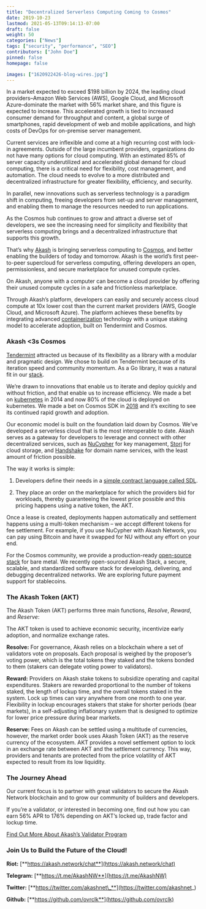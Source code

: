 ```yaml
---
title: "Decentralized Serverless Computing Coming to Cosmos"
date: 2019-10-23
lastmod: 2021-05-13T09:14:13-07:00
draft: false
weight: 50
categories: ["News"]
tags: ["security", "performance", "SEO"]
contributors: ["John Doe"]
pinned: false
homepage: false

images: ["1620922426-blog-wires.jpg"]
---
```

In a market expected to exceed $198 billion by 2024, the leading cloud providers–Amazon Web Services (AWS), Google Cloud, and Microsoft Azure–dominate the market with 56% market share, and this figure is expected to increase. This accelerated growth is tied to increased consumer demand for throughput and content, a global surge of smartphones, rapid development of web and mobile applications, and high costs of DevOps for on-premise server management.

Current services are inflexible and come at a high recurring cost with lock-in agreements. Outside of the large incumbent providers, organizations do not have many options for cloud computing. With an estimated 85% of server capacity underutilized and accelerated global demand for cloud computing, there is a critical need for flexibility, cost management, and automation. The cloud needs to evolve to a more distributed and decentralized infrastructure for greater flexibility, efficiency, and security.

In parallel, new innovations such as serverless technology is a paradigm shift in computing, freeing developers from set-up and server management, and enabling them to manage the resources needed to run applications.

As the Cosmos hub continues to grow and attract a diverse set of developers, we see the increasing need for simplicity and flexibility that serverless computing brings and a decentralized infrastructure that supports this growth.

That’s why [Akash](https://akash.network/) is bringing serverless computing to [Cosmos](https://hub.cosmos.network/), and better enabling the builders of today and tomorrow. Akash is the world’s first peer-to-peer supercloud for serverless computing, offering developers an open, permissionless, and secure marketplace for unused compute cycles.

On Akash, anyone with a computer can become a cloud provider by offering their unused compute cycles in a safe and frictionless marketplace.

Through Akash’s platform, developers can easily and securely access cloud compute at 10x lower cost than the current market providers (AWS, Google Cloud, and Microsoft Azure). The platform achieves these benefits by integrating advanced [containerization](https://techcrunch.com/2017/11/21/overclock-labs-bets-on-kubernetes-to-help-companies-automate-their-cloud-infrastructure/) technology with a unique staking model to accelerate adoption, built on Tendermint and Cosmos.

### **Akash <3s Cosmos**

[Tendermint](https://tendermint.com/) attracted us because of its flexibility as a library with a modular and pragmatic design. We chose to build on Tendermint because of its iteration speed and community momentum. As a Go library, it was a natural fit in our [stack](https://github.com/ovrclk).

We’re drawn to innovations that enable us to iterate and deploy quickly and without friction, and that enable us to increase efficiency. We made a bet on [kubernetes](https://www.youtube.com/watch?v=Z-JSQpScYck&t=4s) in 2014 and now 80% of the cloud is deployed on kubernetes. We made a bet on Cosmos SDK in [2018](https://github.com/ovrclk/akash/commit/ce720c089ad2f33408abe32ac514a29a81f6a3c1) and it’s exciting to see its continued rapid growth and adoption.

Our economic model is built on the foundation laid down by Cosmos. We’ve developed a serverless cloud that is the most interoperable to date. Akash serves as a gateway for developers to leverage and connect with other decentralized services, such as [NuCypher](https://www.nucypher.com/) for key management, [Storj](https://storj.io/) for cloud storage, and [Handshake](https://handshake.org/) for domain name services, with the least amount of friction possible. 

The way it works is simple:

1.  Developers define their needs in a [simple contract language called SDL](https://github.com/ovrclk/akash/tree/master/sdl).
    
2.  They place an order on the marketplace for which the providers bid for workloads, thereby guaranteeing the lowest price possible and this pricing happens using a native token, the AKT. 
    

Once a lease is created, deployments happen automatically and settlement happens using a multi-token mechanism – we accept different tokens for fee settlement. For example, if you use NuCypher with Akash Network, you can pay using Bitcoin and have it swapped for NU without any effort on your end.

For the Cosmos community, we provide a production-ready [open-source stack](https://github.com/ovrclk/stack) for bare metal. We recently open-sourced Akash Stack, a secure, scalable, and standardized software stack for developing, delivering, and debugging decentralized networks. We are exploring future payment support for stablecoins.

### **The Akash Token (AKT)** 

The Akash Token (AKT) performs three main functions, _Resolve_, _Reward_, and _Reserve_:

The AKT token is used to achieve economic security, incentivize early adoption, and normalize exchange rates.  

**Resolve:** For governance, Akash relies on a blockchain where a set of validators vote on proposals. Each proposal is weighed by the proposer’s voting power, which is the total tokens they staked and the tokens bonded to them (stakers can delegate voting power to validators). 

**Reward:** Providers on Akash stake tokens to subsidize operating and capital expenditures. Stakers are rewarded proportional to the number of tokens staked, the length of lockup time, and the overall tokens staked in the system. Lock up times can vary anywhere from one month to one year. Flexibility in lockup encourages stakers that stake for shorter periods (bear markets), in a self-adjusting inflationary system that is designed to optimize for lower price pressure during bear markets.

**Reserve:** Fees on Akash can be settled using a multitude of currencies, however, the market order book uses Akash Token (AKT) as the reserve currency of the ecosystem. AKT provides a novel settlement option to lock in an exchange rate between AKT and the settlement currency. This way, providers and tenants are protected from the price volatility of AKT expected to result from its low liquidity.

### **The Journey Ahead**

Our current focus is to partner with great validators to secure the Akash Network blockchain and to grow our community of builders and developers.

If you’re a validator, or interested in becoming one, find out how you can earn 56% APR to 176% depending on AKT’s locked up, trade factor and lockup time.

[Find Out More About Akash’s Validator Program](https://akash.network/validators)

### **Join Us to Build the Future of the Cloud!**

**Riot:** [**https://akash.network/chat**](https://akash.network/chat)

**Telegram:** [**https://t.me/AkashNW**](https://t.me/AkashNW)

**Twitter:** [**https://twitter.com/akashnet\_**](https://twitter.com/akashnet_)

**Github:** [**https://github.com/ovrclk**](https://github.com/ovrclk)